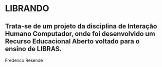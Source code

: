 # LIBRANDO
## Trata-se de um projeto da disciplina de Interação Humano Computador, onde foi desenvolvido um Recurso Educacional Aberto voltado para o ensino de LIBRAS.

Frederico Resende
